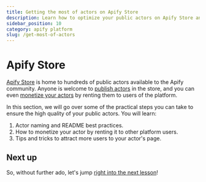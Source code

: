 ```yaml
---
title: Getting the most of actors on Apify Store
description: Learn how to optimize your public actors on Apify Store and monetize them by renting your actor to other platform users.
sidebar_position: 10
category: apify platform
slug: /get-most-of-actors
---
```


# [](#apify-store) Apify Store

[Apify Store](https://apify.com/store) is home to hundreds of public actors available to the Apify community. Anyone is welcome to [publish actors](https://docs.apify.com/actors/publishing) in the store, and you can even [monetize your actors](https://get.apify.com/monetize-your-code) by renting them to users of the platform.

In this section, we will go over some of the practical steps you can take to ensure the high quality of your public actors. You will learn:

1. Actor naming and README best practices.
2. How to monetize your actor by renting it to other platform users.
3. Tips and tricks to attract more users to your actor's page.

## [](#next) Next up

So, without further ado, let's jump [right into the next lesson](./naming_your_actor.md)!
